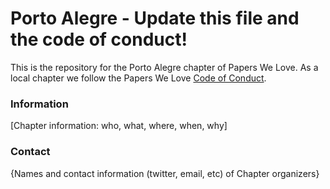 # Porto Alegre - Update this file and the code of conduct!

This is the repository for the Porto Alegre chapter of Papers We Love. As a local chapter we follow the Papers We Love [Code of Conduct](https://github.com/papers-we-love/porto-alegre/blob/master/code-of-conduct.md).

### Information

[Chapter information: who, what, where, when, why]

### Contact

{Names and contact information (twitter, email, etc) of Chapter organizers}
